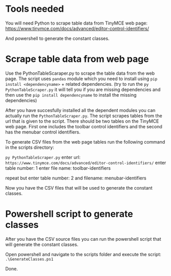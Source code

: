 ﻿# Tools needed

You will need Python to scrape table data from TinyMCE web page: https://www.tinymce.com/docs/advanced/editor-control-identifiers/

And powershell to generate the constant classes.

# Scrape table data from web page

Use the PythonTableScaraper.py to scrape the table data from the web page. The script uses `pandas` module which you need to install using `pip install <dependencyname>` + related dependencies.
(try to run the `py PythonTableScraper.py` it will tell you if you are missing dependencies and then use the `pip install dependencyname` to install the missing dependencies)

After you have succesfully installed all the dependent modules you can actually run the `PythonTableScraper.py`. The script scrapes tables from the url that is given to the script.
There should be two tables on the TinyMCE web page. First one includes the toolbar control identifiers and the second has the menubar control identifiers.

To generate CSV files from the web page tables run the following command in the scripts directory:

`py PythonTableScraper.py`
enter url: `https://www.tinymce.com/docs/advanced/editor-control-identifiers/`
enter table number: 1
enter file name: toolbar-identifiers

repeat but enter table number: 2
and filename: menubar-identifiers

Now you have the CSV files that will be used to generate the constant classes.

# Powershell script to generate classes

After you have the CSV source files you can run the powershell script that will generate the constant classes.

Open powershell and navigate to the scripts folder and execute the script:
`.\GenerateClasses.ps1`

Done.